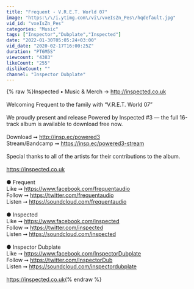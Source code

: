 ```yaml
---
title: "Frequent - V.R.E.T. World 07"
image: "https:\/\/i.ytimg.com\/vi\/vxeIsZn_Pes\/hqdefault.jpg"
vid_id: "vxeIsZn_Pes"
categories: "Music"
tags: ["Inspector","Dubplate","Inspected"]
date: "2022-01-30T05:05:24+03:00"
vid_date: "2020-02-17T16:00:25Z"
duration: "PT6M5S"
viewcount: "4383"
likeCount: "255"
dislikeCount: ""
channel: "Inspector Dubplate"
---
```

{% raw %}Inspected • Music &amp; Merch → <a rel="nofollow" target="blank" href="http://inspected.co.uk">http://inspected.co.uk</a> <br /><br />Welcoming Frequent to the family with “V.R.E.T. World 07” <br /><br />We proudly present and release Powered by Inspected #3 — the full 16-track album is available to download free now.<br /><br />Download ➞ <a rel="nofollow" target="blank" href="http://insp.ec/powered3">http://insp.ec/powered3</a><br />Stream/Bandcamp ➞ <a rel="nofollow" target="blank" href="https://insp.ec/powered3-stream">https://insp.ec/powered3-stream</a> <br /><br />Special thanks to all of the artists for their contributions to the album.<br /><br /><a rel="nofollow" target="blank" href="https://inspected.co.uk">https://inspected.co.uk</a><br /><br />● Frequent<br />Like ➞ <a rel="nofollow" target="blank" href="https://www.facebook.com/frequentaudio">https://www.facebook.com/frequentaudio</a><br />Follow ➞ <a rel="nofollow" target="blank" href="https://twitter.com/frequentaudio">https://twitter.com/frequentaudio</a><br />Listen ➞ <a rel="nofollow" target="blank" href="https://soundcloud.com/frequentaudio">https://soundcloud.com/frequentaudio</a><br /><br />● Inspected<br />Like ➞ <a rel="nofollow" target="blank" href="https://www.facebook.com/inspected">https://www.facebook.com/inspected</a> <br />Follow ➞ <a rel="nofollow" target="blank" href="https://twitter.com/inspected">https://twitter.com/inspected</a><br />Listen ➞ <a rel="nofollow" target="blank" href="https://soundcloud.com/inspected">https://soundcloud.com/inspected</a><br /><br />● Inspector Dubplate<br />Like ➞ <a rel="nofollow" target="blank" href="https://www.facebook.com/InspectorDubplate">https://www.facebook.com/InspectorDubplate</a><br />Follow ➞ <a rel="nofollow" target="blank" href="https://twitter.com/InspectorDub">https://twitter.com/InspectorDub</a><br />Listen ➞ <a rel="nofollow" target="blank" href="https://soundcloud.com/inspectordubplate">https://soundcloud.com/inspectordubplate</a><br /><br /><a rel="nofollow" target="blank" href="https://inspected.co.uk">https://inspected.co.uk</a>{% endraw %}
